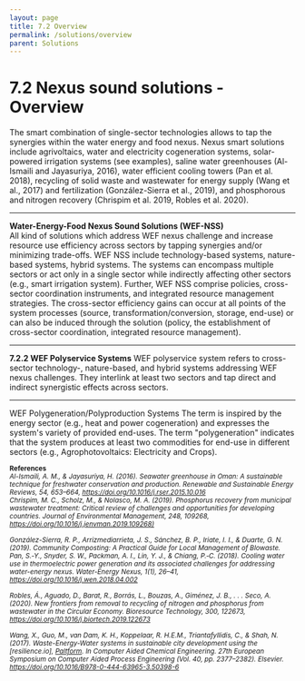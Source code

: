 ```yaml
---
layout: page
title: 7.2 Overview
permalink: /solutions/overview
parent: Solutions
---
```

# 7.2 Nexus sound solutions - Overview

The smart combination of single-sector technologies allows to tap the synergies within the water energy and food nexus. Nexus smart solutions include agrivoltaics, water and electricity cogeneration systems, solar-powered irrigation systems (see examples), saline water greenhouses (Al-Ismaili and Jayasuriya, 2016), water efficient cooling towers (Pan et al. 2018),  recycling of solid waste and wastewater for energy supply (Wang et al., 2017) and fertilization (González-Sierra et al., 2019), and phosphorous and nitrogen recovery (Chrispim et al. 2019, Robles et al. 2020).

<hr/>

**Water-Energy-Food Nexus Sound Solutions (WEF-NSS)** <br>
All kind of solutions which address WEF nexus challenge and increase resource use efficiency across sectors by tapping synergies and/or minimizing trade-offs. WEF NSS include technology-based systems, nature-based systems, hybrid systems. The systems can encompass multiple sectors or act only in a single sector while indirectly affecting other sectors (e.g., smart irrigation system). Further, WEF NSS comprise policies, cross-sector coordination instruments, and integrated resource management strategies. The cross-sector efficiency gains can occur at all points of the system processes (source, transformation/conversion, storage, end-use) or can also be induced through the solution (policy, the establishment of cross-sector coordination, integrated resource management).

<hr/>

**7.2.2 WEF Polyservice Systems**
WEF polyservice system refers to cross-sector technology-, nature-based, and hybrid systems addressing WEF nexus challenges. They interlink at least two sectors and tap direct and indirect synergistic effects across sectors.

<hr/>
WEF Polygeneration/Polyproduction Systems
The term is inspired by the energy sector (e.g., heat and power cogeneration) and expresses the system's variety of provided end-uses. The term "polygeneration" indicates that the system produces at least two commodities for end-use in different sectors (e.g., Agrophotovoltaics: Electricity and Crops).

<p><small><b>References</b><br>
<i>Al-Ismaili, A. M., & Jayasuriya, H. (2016). Seawater greenhouse in Oman: A sustainable technique for freshwater conservation and production. Renewable and Sustainable Energy Reviews, 54, 653–664, <a href="https://doi.org/10.1016/j.rser.2015.10.016">https://doi.org/10.1016/j.rser.2015.10.016</a> <br>
Chrispim, M. C., Scholz, M., & Nolasco, M. A. (2019). Phosphorus recovery from municipal wastewater treatment: Critical review of challenges and opportunities for developing countries. Journal of Environmental Management, 248, 109268, <a href="https://doi.org/10.1016/j.jenvman.2019.109268">https://doi.org/10.1016/j.jenvman.2019.109268)</a> <br>
<br>
González-Sierra, R. P., Arrizmediarrieta, J. S., Sánchez, B. P., Iriate, I. I., & Duarte, G. N. (2019). Community Composting: A Practical Guide for Local Management of BIowaste.
Pan, S.‑Y., Snyder, S. W., Packman, A. I., Lin, Y. J., & Chiang, P.‑C. (2018). Cooling water use in thermoelectric power generation and its associated challenges for addressing water-energy nexus. Water-Energy Nexus, 1(1), 26–41, <a href="https://doi.org/10.1016/j.wen.2018.04.002">https://doi.org/10.1016/j.wen.2018.04.002</a> <br>
<br>
Robles, Á., Aguado, D., Barat, R., Borrás, L., Bouzas, A., Giménez, J. B., . . . Seco, A. (2020). New frontiers from removal to recycling of nitrogen and phosphorus from wastewater in the Circular Economy. Bioresource Technology, 300, 122673, <a href="https://doi.org/10.1016/j.biortech.2019.122673">https://doi.org/10.1016/j.biortech.2019.122673 </a> <br>
<br>
Wang, X., Guo, M., van Dam, K. H., Koppelaar, R. H.E.M., Triantafyllidis, C., & Shah, N. (2017). Waste-Energy-Water systems in sustainable city development using the [resilience.io], <a href="http://resilience.io/platform">Paltform</a>. In Computer Aided Chemical Engineering. 27th European Symposium on Computer Aided Process Engineering (Vol. 40, pp. 2377–2382). Elsevier. <a href="https://doi.org/10.1016/B978-0-444-63965-3.50398-6">https://doi.org/10.1016/B978-0-444-63965-3.50398-6</a><i>
</p>
</small>
